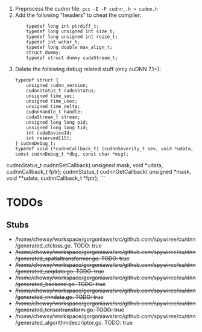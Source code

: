 
1. Preprocess the cudnn file: `gcc -E -P cudnn_.h > cudnn.h`
2. Add the following "headers" to cheat the compiler:
	```
		typedef long int ptrdiff_t;
		typedef long unsigned int size_t;
		typedef long unsigned int rsize_t;
		typedef int wchar_t;
		typedef long double max_align_t;
		struct dummy;
		typedef struct dummy cudaStream_t;
	```
3. Delete the following debug related stuff (only cuDNN 7.1+):
	```
	typedef struct {
	    unsigned cudnn_version;
	    cudnnStatus_t cudnnStatus;
	    unsigned time_sec;
	    unsigned time_usec;
	    unsigned time_delta;
	    cudnnHandle_t handle;
	    cudaStream_t stream;
	    unsigned long long pid;
	    unsigned long long tid;
	    int cudaDeviceId;
	    int reserved[15];
	} cudnnDebug_t;
	typedef void (*cudnnCallback_t) (cudnnSeverity_t sev, void *udata, const cudnnDebug_t *dbg, const char *msg);
cudnnStatus_t cudnnSetCallback(
                                unsigned mask,
                                void *udata,
                                cudnnCallback_t fptr);
cudnnStatus_t cudnnGetCallback(
                                unsigned *mask,
                                void **udata,
                                cudnnCallback_t *fptr);
	```


# TODOs

## Stubs ##

*  /home/chewxy/workspace/gorgoniaws/src/github.com/spywiree/cu/dnn/generated_ctcloss.go. TODO: true
*  ~~/home/chewxy/workspace/gorgoniaws/src/github.com/spywiree/cu/dnn/generated_spatialtransformer.go. TODO: true~~
*  ~~/home/chewxy/workspace/gorgoniaws/src/github.com/spywiree/cu/dnn/generated_seqdata.go. TODO: true~~
*  ~~/home/chewxy/workspace/gorgoniaws/src/github.com/spywiree/cu/dnn/generated_backend.go. TODO: true~~
*  ~~/home/chewxy/workspace/gorgoniaws/src/github.com/spywiree/cu/dnn/generated_rnndata.go. TODO: true~~
*  ~~/home/chewxy/workspace/gorgoniaws/src/github.com/spywiree/cu/dnn/generated_tensortransform.go. TODO: true~~
*  /home/chewxy/workspace/gorgoniaws/src/github.com/spywiree/cu/dnn/generated_algorithmdescriptor.go. TODO: true
